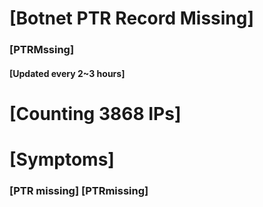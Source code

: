 # [Botnet PTR Record Missing]
### [PTRMssing]
#### [Updated every 2~3 hours]

# [Counting 3868 IPs]

# [Symptoms] 
###   [PTR missing] [PTRmissing]
